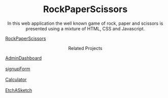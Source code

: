 <h1 align="center">RockPaperScissors</h1>

<p align="center">In this web application the well known game of rock, paper and scissors is presented using a mixture of HTML, CSS and Javascript. </p>

[RockPaperScissors](https://vvasilopoulos0.github.io/RockPaperScissors/)

<p align="center">Related Projects</p>

[AdminDashboard](https://vvasilopoulos0.github.io/AdminDashboard/)<br/><br/>
[signupForm](https://vvasilopoulos0.github.io/signupForm/)<br/><br/>
[Calculator](https://vvasilopoulos0.github.io/Calculator/)<br/><br/>
[EtchASketch](https://vvasilopoulos0.github.io/EtchASketch/)
